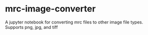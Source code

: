 # mrc-image-converter
A jupyter notebook for converting mrc files to other image file types. Supports png, jpg, and tiff
